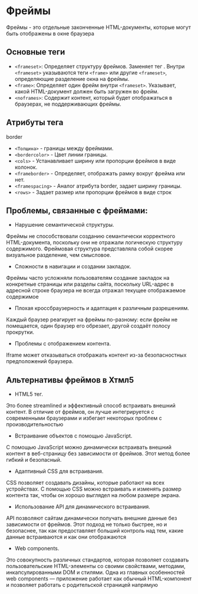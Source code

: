 # Фреймы

Фреймы -  это отдельные законченные HTML-документы, которые могут быть отображены в окне браузера

## Основные теги 
- `<frameset>`: Определяет структуру фреймов. Заменяет тег <body>. Внутри `<frameset>` указываются теги `<frame>` или другие `<frameset>`, определяющие разделение окна на фреймы.
- `<frame>`: Определяет один фрейм внутри `<frameset>`. Указывает, какой HTML-документ должен быть загружен во фрейм.
- `<noframes>`: Содержит контент, который будет отображаться в браузерах, не поддерживающих фреймы.

## Атрибуты тега 

border
- `<Толщина>` - границы между фреймами.
- `<bordercolor>` - Цвет линии границы.
- `<cols>` - Устанавливает ширину или пропорции фреймов в виде колонок.
- `<frameborder>` - Определяет, отображать рамку вокруг фрейма или нет.
- `<framespacing>` - Аналог атрибута border, задает ширину границы.
- `<rows>` - Задает размер или пропорции фреймов в виде строк


## Проблемы, связанные с фреймами:

 - Нарушение семантической структуры.

Фреймы не способствовали созданию семантически корректного HTML-документа, поскольку они не отражали логическую структуру содержимого. Фреймовая структура представляла собой скорее визуальное разделение, чем смысловое.


- Сложности в навигации и создании закладок.

Фреймы часто усложняли пользователям создание закладок на конкретные страницы или разделы сайта, поскольку URL-адрес в адресной строке браузера не всегда отражал текущее отображаемое содержимое

- Плохая кроссбраузерность и адаптация к различным разрешениям.

Каждый браузер реагирует на фреймы по-разному: если фрейм не помещается, один браузер его обрезает, другой создаёт полосу прокрутки.  

- Проблемы с отображением контента.

Iframe может отказываться отображать контент из-за безопасностных предположений браузера.

## Альтернативы фреймов в Хтмл5

- HTML5 <embed> тег.

Это более streamlined и эффективный способ встраивать внешний контент. В отличие от фреймов, он лучше интегрируется с современными браузерами и избегает некоторых проблем с производительностью

- Встраивание объектов с помощью JavaScript. 

С помощью JavaScript можно динамически встраивать внешний контент в веб-страницу без зависимости от фреймов. Этот метод более гибкий и безопасный. 

- Адаптивный CSS для встраивания. 

CSS позволяет создавать дизайны, которые работают на всех устройствах. С помощью CSS можно встраивать и изменять размер контента так, чтобы он хорошо выглядел на любом размере экрана.

- Использование API для динамического встраивания.

API позволяют сайтам динамически получать внешние данные без зависимости от фреймов. Этот подход не только быстрее, но и безопаснее, так как предоставляет больший контроль над тем, какие данные встраиваются и как они отображаются

- Web components. 

Это совокупность различных стандартов, которая позволяет создавать пользовательские HTML-элементы со своими свойствами, методами, инкапсулированными DOM и стилями. Одна из главных особенностей web components — приложение работает как обычный HTML-компонент и позволяет работать с родительской страницей напрямую
